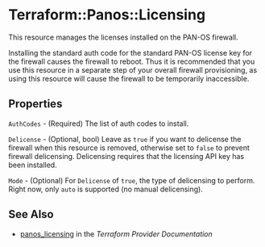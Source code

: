 # Terraform::Panos::Licensing

This resource manages the licenses installed on the PAN-OS firewall.

Installing the standard auth code for the standard PAN-OS license key for the
firewall causes the firewall to reboot.  Thus it is recommended that you use
this resource in a separate step of your overall firewall provisioning, as
using this resource will cause the firewall to be temporarily inaccessible.

## Properties

`AuthCodes` - (Required) The list of auth codes to install.

`Delicense` - (Optional, bool) Leave as `true` if you want to delicense
the firewall when this resource is removed, otherwise set to `false` to
prevent firewall delicensing.  Delicensing requires that the licensing
API key has been installed.

`Mode` - (Optional) For `Delicense` of `true`, the type of delicensing to
perform.  Right now, only `auto` is supported (no manual delicensing).


## See Also

* [panos_licensing](https://www.terraform.io/docs/providers/panos/r/licensing.html) in the _Terraform Provider Documentation_